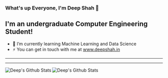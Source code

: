 ### What's up Everyone, I'm Deep Shah 👋

## I'm an undergraduate Computer Engineering Student!

- 🌱 I’m currently learning Machine Learning and Data Science
- ⚡ You can get in touch with me at www.deepshah.in
---
---
<img align="left" alt="Deep's Github Stats" src="https://github-readme-stats.vercel.app/api?username=deep-3110&show_icons=true&hide_border=true&theme=dark" />
<img align="left" alt="Deep's Github Stats" src="https://github-readme-stats.vercel.app/api/top-langs?username=deep-3110&show_icons=true&hide_border=true&theme=dark" />

